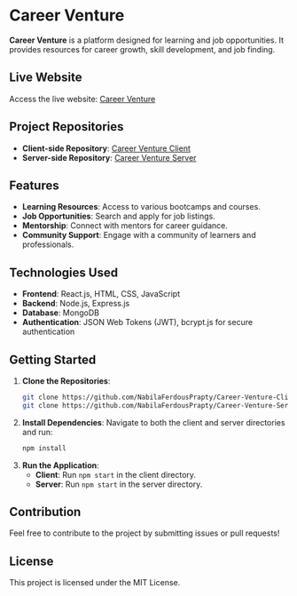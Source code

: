 
# Career Venture

**Career Venture** is a platform designed for learning and job opportunities. It provides resources for career growth, skill development, and job finding.

## Live Website

Access the live website: [Career Venture](https://career-venture.web.app)

## Project Repositories

- **Client-side Repository**: [Career Venture Client](https://github.com/NabilaFerdousPrapty/Career-Venture-Client)
- **Server-side Repository**: [Career Venture Server](https://github.com/NabilaFerdousPrapty/Career-Venture-Server)

## Features

- **Learning Resources**: Access to various bootcamps and courses.
- **Job Opportunities**: Search and apply for job listings.
- **Mentorship**: Connect with mentors for career guidance.
- **Community Support**: Engage with a community of learners and professionals.

## Technologies Used

- **Frontend**: React.js, HTML, CSS, JavaScript
- **Backend**: Node.js, Express.js
- **Database**: MongoDB
- **Authentication**: JSON Web Tokens (JWT), bcrypt.js for secure authentication

## Getting Started

1. **Clone the Repositories**:
   ```bash
   git clone https://github.com/NabilaFerdousPrapty/Career-Venture-Client
   git clone https://github.com/NabilaFerdousPrapty/Career-Venture-Server
   ```
2. **Install Dependencies**:
   Navigate to both the client and server directories and run:
   ```bash
   npm install
   ```
3. **Run the Application**:
   - **Client**: Run `npm start` in the client directory.
   - **Server**: Run `npm start` in the server directory.

## Contribution

Feel free to contribute to the project by submitting issues or pull requests!

## License

This project is licensed under the MIT License.

